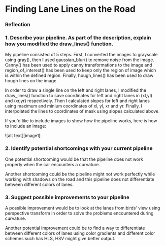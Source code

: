 # **Finding Lane Lines on the Road** 
### Reflection

### 1. Describe your pipeline. As part of the description, explain how you modified the draw_lines() function.

My pipeline consisted of 5 steps. First, I converted the images to grayscale using gray(), then I used gaussian_blur() to remove noise from the image. Canny() has been used to apply canny transformations to the image and region_of_interest() has been used to keep only the region of image which is within the defined region. Finally, hough_lines() has been used to draw hough lines on the image.    

In order to draw a single line on the left and right lanes, I modified the draw_lines() function to save coordinates for left and right lanes in (xl,yl) and (xr,yr) respectively. Then I calculated slopes for left and right lanes using maximum and minium coordinates of xl, yl, xr and yr. Finally, I interpolated the lines to coordinates of mask using slopes calculated above. 

If you'd like to include images to show how the pipeline works, here is how to include an image: 

![alt text][image1]


### 2. Identify potential shortcomings with your current pipeline


One potential shortcoming would be that the pipeline does not work properly when the car encounters a curvature. 

Another shortcoming could be the pipeline might not work perfectly while working with shadows on the road and this pipeline does not differentiate between different colors of lanes. 


### 3. Suggest possible improvements to your pipeline

A possible improvement would be to look at the lanes from birds' view using perspective transform in order to solve the problems encountered during curvature. 

Another potential improvement could be to find a way to differentiate between different colors of lanes using color gradients and different color schemes such has HLS, HSV might give better output. 
